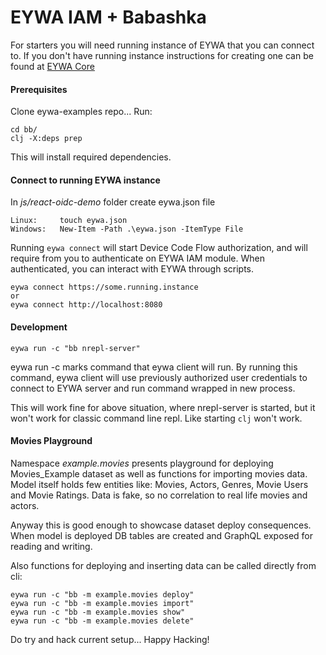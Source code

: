 # EYWA IAM + Babashka

For starters you will need running instance of EYWA that you can connect to. If you don't have running instance
instructions for creating one can be found at [EYWA Core](https://github.com/neyho/eywa-core)


#### Prerequisites
Clone eywa-examples repo... Run:
```
cd bb/
clj -X:deps prep
```
This will install required dependencies.

#### Connect to running EYWA instance
In _js/react-oidc-demo_ folder create eywa.json file
```
Linux:     touch eywa.json
Windows:   New-Item -Path .\eywa.json -ItemType File
```
Running ```eywa connect``` will start Device Code Flow authorization, and
 will require from you to authenticate on EYWA IAM module. When authenticated,
you can interact with EYWA through scripts.

```
eywa connect https://some.running.instance
or
eywa connect http://localhost:8080
```

#### Development
```
eywa run -c "bb nrepl-server"
```
eywa run -c marks command that eywa client will run. By running this command, eywa client will use
previously authorized user credentials to connect to EYWA server and run command wrapped in new process.

This will work fine for above situation, where nrepl-server is started, but it won't work for classic
command line repl. Like starting ```clj``` won't work.


#### Movies Playground
Namespace _example.movies_ presents playground for deploying Movies_Example dataset as well
as functions for importing movies data. Model itself holds few entities like: Movies, Actors,
Genres, Movie Users and Movie Ratings. Data is fake, so no correlation to real life movies and
actors.

Anyway this is good enough to showcase dataset deploy consequences. When model is deployed
DB tables are created and GraphQL exposed for reading and writing.

Also functions for deploying and inserting data can be called directly from cli:
```
eywa run -c "bb -m example.movies deploy"
eywa run -c "bb -m example.movies import"
eywa run -c "bb -m example.movies show"
eywa run -c "bb -m example.movies delete"
```


Do try and hack current setup... Happy Hacking!
